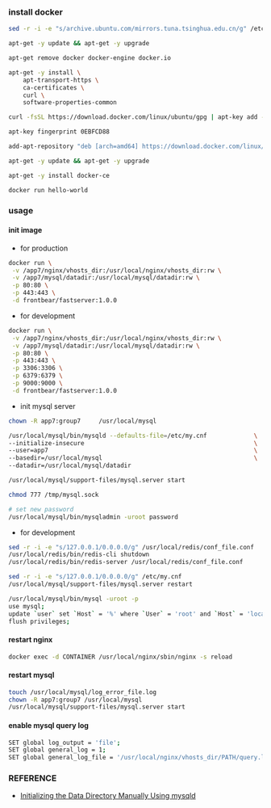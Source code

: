 ### install docker
```bash
sed -r -i -e "s/archive.ubuntu.com/mirrors.tuna.tsinghua.edu.cn/g" /etc/apt/sources.list

apt-get -y update && apt-get -y upgrade

apt-get remove docker docker-engine docker.io

apt-get -y install \
    apt-transport-https \
    ca-certificates \
    curl \
    software-properties-common

curl -fsSL https://download.docker.com/linux/ubuntu/gpg | apt-key add -

apt-key fingerprint 0EBFCD88

add-apt-repository "deb [arch=amd64] https://download.docker.com/linux/ubuntu $(lsb_release -cs) stable"

apt-get -y update && apt-get -y upgrade

apt-get -y install docker-ce

docker run hello-world
```

### usage

#### init image
- for production
```bash
docker run \
 -v /app7/nginx/vhosts_dir:/usr/local/nginx/vhosts_dir:rw \
 -v /app7/mysql/datadir:/usr/local/mysql/datadir:rw \
 -p 80:80 \
 -p 443:443 \
 -d frontbear/fastserver:1.0.0
```

- for development
```bash
docker run \
 -v /app7/nginx/vhosts_dir:/usr/local/nginx/vhosts_dir:rw \
 -v /app7/mysql/datadir:/usr/local/mysql/datadir:rw \
 -p 80:80 \
 -p 443:443 \
 -p 3306:3306 \
 -p 6379:6379 \
 -p 9000:9000 \
 -d frontbear/fastserver:1.0.0
```

- init mysql server
```bash
chown -R app7:group7     /usr/local/mysql

/usr/local/mysql/bin/mysqld --defaults-file=/etc/my.cnf             \
--initialize-insecure                                               \
--user=app7                                                         \
--basedir=/usr/local/mysql                                          \
--datadir=/usr/local/mysql/datadir

/usr/local/mysql/support-files/mysql.server start

chmod 777 /tmp/mysql.sock

# set new password
/usr/local/mysql/bin/mysqladmin -uroot password
```

- for development
```bash
sed -r -i -e "s/127.0.0.1/0.0.0.0/g" /usr/local/redis/conf_file.conf
/usr/local/redis/bin/redis-cli shutdown
/usr/local/redis/bin/redis-server /usr/local/redis/conf_file.conf

sed -r -i -e "s/127.0.0.1/0.0.0.0/g" /etc/my.cnf
/usr/local/mysql/support-files/mysql.server restart

/usr/local/mysql/bin/mysql -uroot -p
use mysql;
update `user` set `Host` = '%' where `User` = 'root' and `Host` = 'localhost';
flush privileges;
```

#### restart nginx
```bash
docker exec -d CONTAINER /usr/local/nginx/sbin/nginx -s reload
```

#### restart mysql
```bash
touch /usr/local/mysql/log_error_file.log
chown -R app7:group7 /usr/local/mysql
/usr/local/mysql/support-files/mysql.server start
```

#### enable mysql query log
```bash
SET global log_output = 'file';
SET global general_log = 1;
SET global general_log_file = '/usr/local/nginx/vhosts_dir/PATH/query.log';
```

### REFERENCE
- [Initializing the Data Directory Manually Using mysqld](https://dev.mysql.com/doc/refman/5.7/en/data-directory-initialization-mysqld.html)
